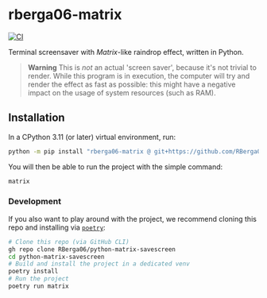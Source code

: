 # rberga06-matrix

[![CI](https://github.com/RBerga06/python-matrix-savescreen/actions/workflows/ci.yml/badge.svg?branch=main)](https://github.com/RBerga06/python-matrix-savescreen/actions/workflows/ci.yml)

Terminal screensaver with _Matrix_-like raindrop effect, written in Python.

> **Warning**
> This is _not_ an actual 'screen saver', because it's not trivial to render.
> While this program is in execution, the computer will try and render the effect as fast as possible:
> this might have a negative impact on the usage of system resources (such as RAM).

## Installation

In a CPython 3.11 (or later) virtual environment, run:
```bash
python -m pip install "rberga06-matrix @ git+https://github.com/RBerga06/python-matrix-savescreen"
```
You will then be able to run the project with the simple command:
```bash
matrix
```

### Development

If you also want to play around with the project, we recommend cloning this repo and installing via [`poetry`](https://python-poetry.org/):
```bash
# Clone this repo (via GitHub CLI)
gh repo clone RBerga06/python-matrix-savescreen
cd python-matrix-savescreen
# Build and install the project in a dedicated venv
poetry install
# Run the project
poetry run matrix
```
